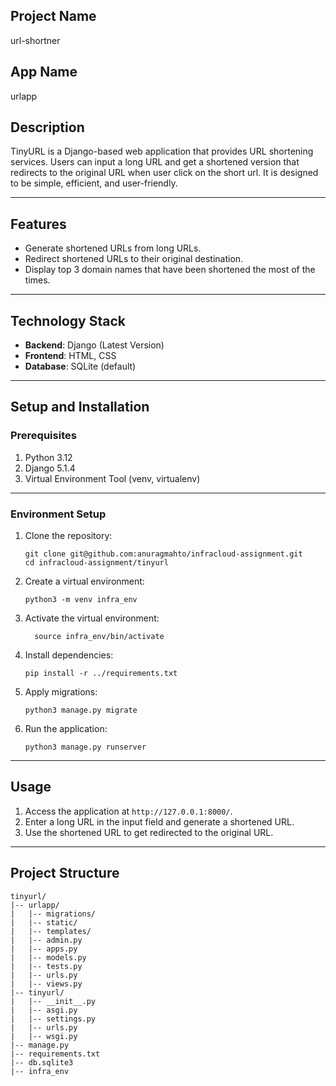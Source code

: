 
## Project Name
url-shortner

## App Name
urlapp

## Description
TinyURL is a Django-based web application that provides URL shortening services. Users can input a long URL and get a shortened version that redirects to the original URL when user click on the short url. It is designed to be simple, efficient, and user-friendly.

---

## Features
- Generate shortened URLs from long URLs.
- Redirect shortened URLs to their original destination.
- Display top 3 domain names that have been shortened the most of the times.

---

## Technology Stack
- **Backend**: Django (Latest Version)
- **Frontend**: HTML, CSS
- **Database**: SQLite (default)

---

## Setup and Installation

### Prerequisites
1. Python 3.12
2. Django 5.1.4
4. Virtual Environment Tool (venv, virtualenv)

---

### Environment Setup
1. Clone the repository:
   ```
   git clone git@github.com:anuragmahto/infracloud-assignment.git
   cd infracloud-assignment/tinyurl
   ```

2. Create a virtual environment:
   ```
   python3 -m venv infra_env
   ```

3. Activate the virtual environment:
   ```
     source infra_env/bin/activate
     ```

4. Install dependencies:
   ```
   pip install -r ../requirements.txt
   ```

5. Apply migrations:
   ```
   python3 manage.py migrate
   ```

7. Run the application:
   ```
   python3 manage.py runserver
   ```

---

## Usage
1. Access the application at `http://127.0.0.1:8000/`.
2. Enter a long URL in the input field and generate a shortened URL.
3. Use the shortened URL to get redirected to the original URL.

---
## Project Structure
```
tinyurl/
|-- urlapp/
|   |-- migrations/
|   |-- static/
|   |-- templates/
|   |-- admin.py
|   |-- apps.py
|   |-- models.py
|   |-- tests.py
|   |-- urls.py
|   |-- views.py
|-- tinyurl/
|   |-- __init__.py
|   |-- asgi.py
|   |-- settings.py
|   |-- urls.py
|   |-- wsgi.py
|-- manage.py
|-- requirements.txt
|-- db.sqlite3
|-- infra_env
```

